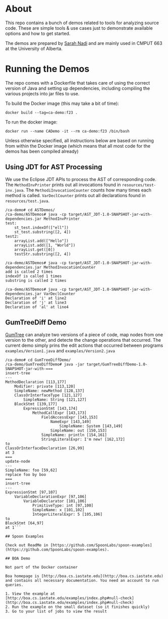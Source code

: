 # About

This repo contains a bunch of demos related to tools for analyzing source code. These are simple tools & use cases just to demonstrate available options and how to get started.

The demos are prepared by [Sarah Nadi](https://sarahnadi.org) and are mainly used in CMPUT 663 at the University of Alberta.

# Running the Demos

The repo comes with a Dockerfile that takes care of using the correct version of Java and setting up dependencies, including compiling the various projects into jar files to use.

To build the Docker image (this may take a bit of time):

```
docker build --tag=ca-demo:f23 .
```

To run the docker image:

```
docker run --name CADemo -it --rm ca-demo:f23 /bin/bash
```

Unless otherwise specified, all instructions below are based on running from within the Docker image (which means that all most code for the demos has been compiled already)

## Using JDT for AST Processing

We use the Eclipse JDT APIs to process the AST of corresponding code. The `MethodInvPrinter` prints out all invocations found in `resources/test-inv.java`. The `MethodiInvocationCounter` counts how many times each method is called. `VarDeclCounter` prints out all declarations found in `resources/test.java`.

```
/ca-demo# cd ASTDemos/
/ca-demo/ASTDemos# java -cp target/AST_JDT-1.0-SNAPSHOT-jar-with-dependencies.jar MethodInvPrinter
test:
	st_test.indexOf(["ell"])
	st_test.substring([2, 4])
test2:
	arrayList.add(["Hello"])
	arrayList.add([1, "World"])
	arrayList.get([0])
	testStr.substring([2, 4])

/ca-demo/ASTDemos# java -cp target/AST_JDT-1.0-SNAPSHOT-jar-with-dependencies.jar MethodInvocationCounter
add is called 2 times
indexOf is called 1 times
substring is called 2 times

/ca-demo/ASTDemos# java -cp target/AST_JDT-1.0-SNAPSHOT-jar-with-dependencies.jar VarDeclCounter
Declaration of 'i' at line2
Declaration of 'j' at line3
Declaration of 'al' at line4
```


## GumTreeDiff Demo

[GumTree](https://github.com/GumTreeDiff/gumtree) can analyze two versions of a piece of code, map nodes from one version to the other, and detecte the change operations that occurred. The current demo simply prins the edit actions that occurred between programs `examples/Version1.java` and  `examples/Version2.java`

```
/ca-demo# cd GumTreeDiffDemo/
/ca-demo/GumTreeDiffDemo# java -jar target/GumTreeDiffDemo-1.0-SNAPSHOT-jar-with-===
insert-tree
---
MethodDeclaration [113,177]
    Modifier: private [113,120]
    SimpleName: newMethod [128,137]
    ClassOrInterfaceType [121,127]
        SimpleName: String [121,127]
    BlockStmt [139,177]
        ExpressionStmt [143,174]
            MethodCallExpr [143,173]
                FieldAccessExpr [143,153]
                    NameExpr [143,149]
                        SimpleName: System [143,149]
                    SimpleName: out [150,153]
                SimpleName: println [154,161]
                StringLiteralExpr: I'm new! [162,172]
to
ClassOrInterfaceDeclaration [26,99]
at 3
===
update-node
---
SimpleName: foo [59,62]
replace foo by boo
===
insert-tree
---
ExpressionStmt [97,107]
    VariableDeclarationExpr [97,106]
        VariableDeclarator [101,106]
            PrimitiveType: int [97,100]
            SimpleName: x [101,102]
            IntegerLiteralExpr: 5 [105,106]
to
BlockStmt [64,97]
at 1```

## Spoon Examples

Check out ReadMe in [https://github.com/SpoonLabs/spoon-examples](https://github.com/SpoonLabs/spoon-examples).

## BOA Demo

Not part of the Docker container

Boa homepage is [http://boa.cs.iastate.edu](http://boa.cs.iastate.edu) and contains all necessary documentation. You need an account to run queries.

1. View the example at [http://boa.cs.iastate.edu/examples/index.php#null-check](http://boa.cs.iastate.edu/examples/index.php#null-check)
2. Run the example on the small dataset (so it finishes quickly)
3. Go to your list of jobs to view the result

